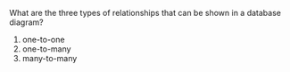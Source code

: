 What are the three types of relationships that can be shown in a database
diagram?

1. one-to-one
2. one-to-many
3. many-to-many
